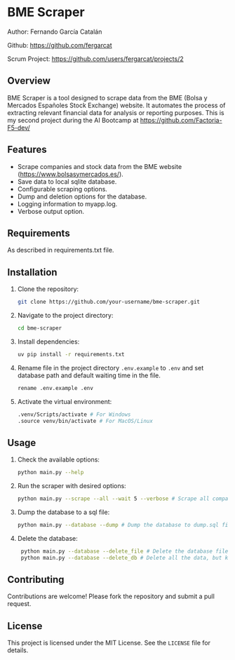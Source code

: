 # BME Scraper
Author: Fernando García Catalán

Github: https://github.com/fergarcat

Scrum Project: https://github.com/users/fergarcat/projects/2

## Overview

BME Scraper is a tool designed to scrape data from the BME (Bolsa y Mercados Españoles Stock Exchange) website.
It automates the process of extracting relevant financial data for analysis or reporting purposes.
This is my second project during the AI Bootcamp at https://github.com/Factoria-F5-dev/

## Features

- Scrape companies and stock data from the BME website (https://www.bolsasymercados.es/).
- Save data to local sqlite database.
- Configurable scraping options.
- Dump and deletion options for the database.
- Logging information to myapp.log.
- Verbose output option.

## Requirements

As described in requirements.txt file.

## Installation

1. Clone the repository:
   ```bash
   git clone https://github.com/your-username/bme-scraper.git
   ```
2. Navigate to the project directory:
   ```bash
   cd bme-scraper
   ```
3. Install dependencies:
   ```bash
   uv pip install -r requirements.txt
   ```
4. Rename file in the project directory `.env.example` to `.env`  and set database path and default waiting time in the file.
   ```bash
   rename .env.example .env
   ```
5. Activate the virtual environment:
   ```bash
   .venv/Scripts/activate # For Windows
   .source venv/bin/activate # For MacOS/Linux
   ```
## Usage

1. Check the available options:
   ```bash
   python main.py --help
   ```
2. Run the scraper with desired options:
   ```bash #
   python main.py --scrape --all --wait 5 --verbose # Scrape all companies and current stock values with a 5-second delay between requests. Shows verbose output.
   ```
3. Dump the database to a sql file:
   ```bash
   python main.py --database --dump # Dump the database to dump.sql file.
   ```
4. Delete the database:
   ```bash
    python main.py --database --delete_file # Delete the database file.
    python main.py --database --delete_db # Delete all the data, but keep the database file and table structure.
    ```
## Contributing

Contributions are welcome! Please fork the repository and submit a pull request.

## License

This project is licensed under the MIT License. See the `LICENSE` file for details.